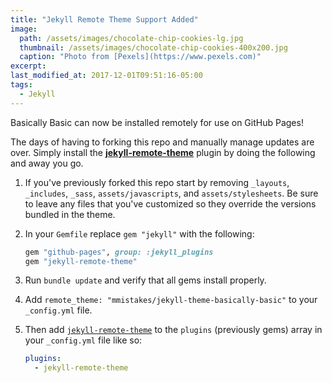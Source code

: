 ```yaml
---
title: "Jekyll Remote Theme Support Added"
image: 
  path: /assets/images/chocolate-chip-cookies-lg.jpg
  thumbnail: /assets/images/chocolate-chip-cookies-400x200.jpg
  caption: "Photo from [Pexels](https://www.pexels.com)"
excerpt:
last_modified_at: 2017-12-01T09:51:16-05:00
tags: 
  - Jekyll
---
```


Basically Basic can now be installed remotely for use on GitHub Pages!

The days of having to forking this repo and manually manage updates are over. Simply install the [**jekyll-remote-theme**](https://github.com/benbalter/jekyll-remote-theme) plugin by doing the following and away you go.

1. If you've previously forked this repo start by removing `_layouts`, `_includes`, `_sass`, `assets/javascripts`, and `assets/stylesheets`. Be sure to leave any files that you've customized so they override the versions bundled in the theme.

2. In your `Gemfile` replace `gem "jekyll"` with the following:

   ```ruby
   gem "github-pages", group: :jekyll_plugins
   gem "jekyll-remote-theme"
   ```

3. Run `bundle update` and verify that all gems install properly.

4. Add `remote_theme: "mmistakes/jekyll-theme-basically-basic"` to your `_config.yml` file.

5. Then add [`jekyll-remote-theme`](https://github.com/benbalter/jekyll-remote-theme) to the `plugins` (previously gems) array in your `_config.yml` file like so:

   ```yaml
   plugins:
     - jekyll-remote-theme
   ```
